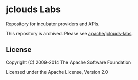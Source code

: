 jclouds Labs
============

Repository for incubator providers and APIs.

This repository is archived. Please see [apache/jclouds-labs](https://github.com/jclouds/jclouds-labs).

License
-------
Copyright (C) 2009-2014 The Apache Software Foundation

Licensed under the Apache License, Version 2.0
